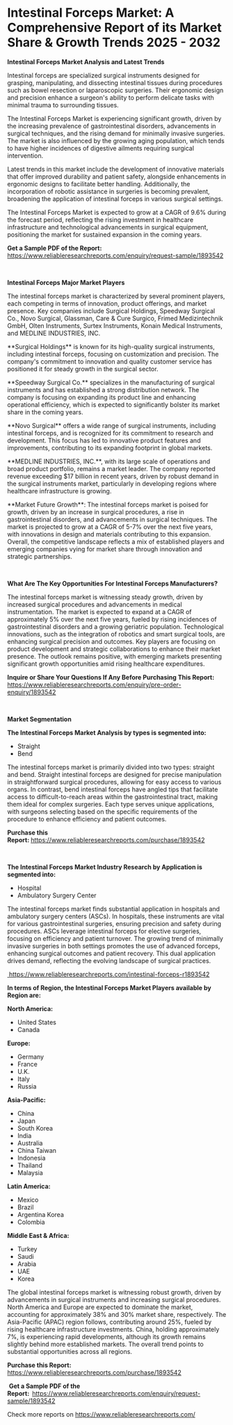 <p><h1>Intestinal Forceps Market: A Comprehensive Report of its Market Share & Growth Trends 2025 - 2032</h1></p><p><strong>Intestinal Forceps Market Analysis and Latest Trends</strong></p>
<p><p>Intestinal forceps are specialized surgical instruments designed for grasping, manipulating, and dissecting intestinal tissues during procedures such as bowel resection or laparoscopic surgeries. Their ergonomic design and precision enhance a surgeon's ability to perform delicate tasks with minimal trauma to surrounding tissues. </p><p>The Intestinal Forceps Market is experiencing significant growth, driven by the increasing prevalence of gastrointestinal disorders, advancements in surgical techniques, and the rising demand for minimally invasive surgeries. The market is also influenced by the growing aging population, which tends to have higher incidences of digestive ailments requiring surgical intervention. </p><p>Latest trends in this market include the development of innovative materials that offer improved durability and patient safety, alongside enhancements in ergonomic designs to facilitate better handling. Additionally, the incorporation of robotic assistance in surgeries is becoming prevalent, broadening the application of intestinal forceps in various surgical settings. </p><p>The Intestinal Forceps Market is expected to grow at a CAGR of 9.6% during the forecast period, reflecting the rising investment in healthcare infrastructure and technological advancements in surgical equipment, positioning the market for sustained expansion in the coming years.</p></p>
<p><strong>Get a Sample PDF of the Report:&nbsp;</strong> <a href="https://www.reliableresearchreports.com/enquiry/request-sample/1893542?utm_campaign=3281&utm_medium=2&utm_source=Github&utm_content=ia&utm_term=04032025&utm_id=intestinal-forceps">https://www.reliableresearchreports.com/enquiry/request-sample/1893542</a></p>
<p>&nbsp;</p>
<p><strong>Intestinal Forceps Major Market Players</strong></p>
<p><p>The intestinal forceps market is characterized by several prominent players, each competing in terms of innovation, product offerings, and market presence. Key companies include Surgical Holdings, Speedway Surgical Co., Novo Surgical, Glassman, Care & Cure Surgico, Frimed Medizintechnik GmbH, Olten Instruments, Surtex Instruments, Konain Medical Instruments, and MEDLINE INDUSTRIES, INC.</p><p>**Surgical Holdings** is known for its high-quality surgical instruments, including intestinal forceps, focusing on customization and precision. The company's commitment to innovation and quality customer service has positioned it for steady growth in the surgical sector.</p><p>**Speedway Surgical Co.** specializes in the manufacturing of surgical instruments and has established a strong distribution network. The company is focusing on expanding its product line and enhancing operational efficiency, which is expected to significantly bolster its market share in the coming years.</p><p>**Novo Surgical** offers a wide range of surgical instruments, including intestinal forceps, and is recognized for its commitment to research and development. This focus has led to innovative product features and improvements, contributing to its expanding footprint in global markets.</p><p>**MEDLINE INDUSTRIES, INC.**, with its large scale of operations and broad product portfolio, remains a market leader. The company reported revenue exceeding $17 billion in recent years, driven by robust demand in the surgical instruments market, particularly in developing regions where healthcare infrastructure is growing.</p><p>**Market Future Growth**: The intestinal forceps market is poised for growth, driven by an increase in surgical procedures, a rise in gastrointestinal disorders, and advancements in surgical techniques. The market is projected to grow at a CAGR of 5-7% over the next five years, with innovations in design and materials contributing to this expansion. Overall, the competitive landscape reflects a mix of established players and emerging companies vying for market share through innovation and strategic partnerships.</p></p>
<p>&nbsp;</p>
<p><strong>What Are The Key Opportunities For Intestinal Forceps Manufacturers?</strong></p>
<p><p>The intestinal forceps market is witnessing steady growth, driven by increased surgical procedures and advancements in medical instrumentation. The market is expected to expand at a CAGR of approximately 5% over the next five years, fueled by rising incidences of gastrointestinal disorders and a growing geriatric population. Technological innovations, such as the integration of robotics and smart surgical tools, are enhancing surgical precision and outcomes. Key players are focusing on product development and strategic collaborations to enhance their market presence. The outlook remains positive, with emerging markets presenting significant growth opportunities amid rising healthcare expenditures.</p></p>
<p><strong>Inquire or Share Your Questions If Any Before Purchasing This Report:</strong> <a href="https://www.reliableresearchreports.com/enquiry/pre-order-enquiry/1893542?utm_campaign=3281&utm_medium=2&utm_source=Github&utm_content=ia&utm_term=04032025&utm_id=intestinal-forceps">https://www.reliableresearchreports.com/enquiry/pre-order-enquiry/1893542</a></p>
<p>&nbsp;</p>
<p><strong>Market Segmentation</strong></p>
<p><strong>The Intestinal Forceps Market Analysis by types is segmented into:</strong></p>
<p><ul><li>Straight</li><li>Bend</li></ul></p>
<p><p>The intestinal forceps market is primarily divided into two types: straight and bend. Straight intestinal forceps are designed for precise manipulation in straightforward surgical procedures, allowing for easy access to various organs. In contrast, bend intestinal forceps have angled tips that facilitate access to difficult-to-reach areas within the gastrointestinal tract, making them ideal for complex surgeries. Each type serves unique applications, with surgeons selecting based on the specific requirements of the procedure to enhance efficiency and patient outcomes.</p></p>
<p><strong>Purchase this Report:&nbsp;</strong><a href="https://www.reliableresearchreports.com/purchase/1893542?utm_campaign=3281&utm_medium=2&utm_source=Github&utm_content=ia&utm_term=04032025&utm_id=intestinal-forceps">https://www.reliableresearchreports.com/purchase/1893542</a></p>
<p>&nbsp;</p>
<p><strong>The Intestinal Forceps Market Industry Research by Application is segmented into:</strong></p>
<p><ul><li>Hospital</li><li>Ambulatory Surgery Center</li></ul></p>
<p><p>The intestinal forceps market finds substantial application in hospitals and ambulatory surgery centers (ASCs). In hospitals, these instruments are vital for various gastrointestinal surgeries, ensuring precision and safety during procedures. ASCs leverage intestinal forceps for elective surgeries, focusing on efficiency and patient turnover. The growing trend of minimally invasive surgeries in both settings promotes the use of advanced forceps, enhancing surgical outcomes and patient recovery. This dual application drives demand, reflecting the evolving landscape of surgical practices.</p></p>
<p><a href="https://www.reliableresearchreports.com/intestinal-forceps-r1893542?utm_campaign=3281&utm_medium=2&utm_source=Github&utm_content=ia&utm_term=04032025&utm_id=intestinal-forceps">&nbsp;https://www.reliableresearchreports.com/intestinal-forceps-r1893542</a></p>
<p><strong>In terms of Region, the Intestinal Forceps Market Players available by Region are:</strong></p>
<p>
    <p> <strong> North America: </strong>
        <ul>
            <li>United States</li>
            <li>Canada</li>
        </ul>
        </p> 
    <p> <strong> Europe: </strong>
        <ul>
            <li>Germany</li>
            <li>France</li>
            <li>U.K.</li>
            <li>Italy</li>
            <li>Russia</li>
        </ul>
        </p> 
    <p> <strong> Asia-Pacific: </strong>
        <ul>
            <li>China</li>
            <li>Japan</li>
            <li>South Korea</li>
            <li>India</li>
            <li>Australia</li>
            <li>China Taiwan</li>
            <li>Indonesia</li>
            <li>Thailand</li>
            <li>Malaysia</li>
        </ul>
        </p> 
    <p> <strong> Latin America: </strong>
        <ul>
            <li>Mexico</li>
            <li>Brazil</li>
            <li>Argentina Korea</li>
            <li>Colombia</li>
        </ul>
        </p> 
    <p> <strong> Middle East & Africa: </strong>
        <ul>
            <li>Turkey</li>
            <li>Saudi</li>
            <li>Arabia</li>
            <li>UAE</li>
            <li>Korea</li>
        </ul>
    </p>
    </p>
<p><p>The global intestinal forceps market is witnessing robust growth, driven by advancements in surgical instruments and increasing surgical procedures. North America and Europe are expected to dominate the market, accounting for approximately 38% and 30% market share, respectively. The Asia-Pacific (APAC) region follows, contributing around 25%, fueled by rising healthcare infrastructure investments. China, holding approximately 7%, is experiencing rapid developments, although its growth remains slightly behind more established markets. The overall trend points to substantial opportunities across all regions.</p></p>
<p><strong>Purchase this Report: </strong><a href="https://www.reliableresearchreports.com/purchase/1893542?utm_campaign=3281&utm_medium=2&utm_source=Github&utm_content=ia&utm_term=04032025&utm_id=intestinal-forceps">https://www.reliableresearchreports.com/purchase/1893542</a></p>
<p>&nbsp;<strong>Get a Sample PDF of the Report:&nbsp;&nbsp;</strong><a href="https://www.reliableresearchreports.com/enquiry/request-sample/1893542?utm_campaign=3281&utm_medium=2&utm_source=Github&utm_content=ia&utm_term=04032025&utm_id=intestinal-forceps">https://www.reliableresearchreports.com/enquiry/request-sample/1893542</a></p>
<p><strong></strong></p>
<p>Check more reports on <a href="https://www.reliableresearchreports.com/?utm_campaign=3281&utm_medium=2&utm_source=Github&utm_content=ia&utm_term=04032025&utm_id=intestinal-forceps">https://www.reliableresearchreports.com/</a></p>